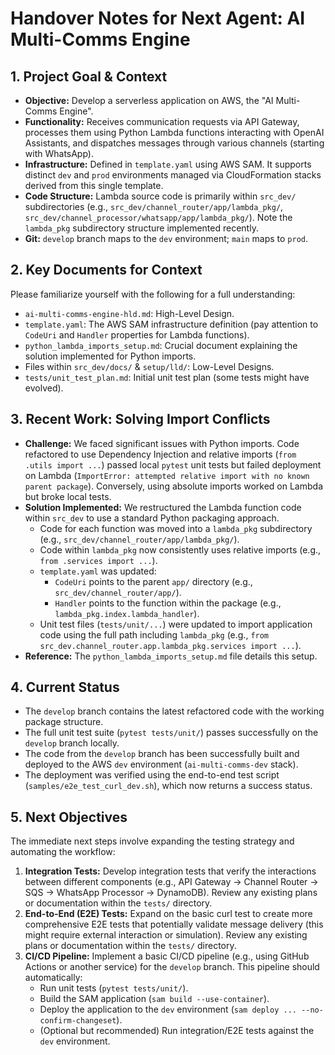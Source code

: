 # Handover Notes for Next Agent: AI Multi-Comms Engine

## 1. Project Goal & Context

*   **Objective:** Develop a serverless application on AWS, the "AI Multi-Comms Engine".
*   **Functionality:** Receives communication requests via API Gateway, processes them using Python Lambda functions interacting with OpenAI Assistants, and dispatches messages through various channels (starting with WhatsApp).
*   **Infrastructure:** Defined in `template.yaml` using AWS SAM. It supports distinct `dev` and `prod` environments managed via CloudFormation stacks derived from this single template.
*   **Code Structure:** Lambda source code is primarily within `src_dev/` subdirectories (e.g., `src_dev/channel_router/app/lambda_pkg/`, `src_dev/channel_processor/whatsapp/app/lambda_pkg/`). Note the `lambda_pkg` subdirectory structure implemented recently.
*   **Git:** `develop` branch maps to the `dev` environment; `main` maps to `prod`.

## 2. Key Documents for Context

Please familiarize yourself with the following for a full understanding:

*   `ai-multi-comms-engine-hld.md`: High-Level Design.
*   `template.yaml`: The AWS SAM infrastructure definition (pay attention to `CodeUri` and `Handler` properties for Lambda functions).
*   `python_lambda_imports_setup.md`: Crucial document explaining the solution implemented for Python imports.
*   Files within `src_dev/docs/` & `setup/lld/`: Low-Level Designs.
*   `tests/unit_test_plan.md`: Initial unit test plan (some tests might have evolved).

## 3. Recent Work: Solving Import Conflicts

*   **Challenge:** We faced significant issues with Python imports. Code refactored to use Dependency Injection and relative imports (`from .utils import ...`) passed local `pytest` unit tests but failed deployment on Lambda (`ImportError: attempted relative import with no known parent package`). Conversely, using absolute imports worked on Lambda but broke local tests.
*   **Solution Implemented:** We restructured the Lambda function code within `src_dev` to use a standard Python packaging approach.
    *   Code for each function was moved into a `lambda_pkg` subdirectory (e.g., `src_dev/channel_router/app/lambda_pkg/`).
    *   Code within `lambda_pkg` now consistently uses relative imports (e.g., `from .services import ...`).
    *   `template.yaml` was updated:
        *   `CodeUri` points to the parent `app/` directory (e.g., `src_dev/channel_router/app/`).
        *   `Handler` points to the function within the package (e.g., `lambda_pkg.index.lambda_handler`).
    *   Unit test files (`tests/unit/...`) were updated to import application code using the full path including `lambda_pkg` (e.g., `from src_dev.channel_router.app.lambda_pkg.services import ...`).
*   **Reference:** The `python_lambda_imports_setup.md` file details this setup.

## 4. Current Status

*   The `develop` branch contains the latest refactored code with the working package structure.
*   The full unit test suite (`pytest tests/unit/`) passes successfully on the `develop` branch locally.
*   The code from the `develop` branch has been successfully built and deployed to the AWS `dev` environment (`ai-multi-comms-dev` stack).
*   The deployment was verified using the end-to-end test script (`samples/e2e_test_curl_dev.sh`), which now returns a success status.

## 5. Next Objectives

The immediate next steps involve expanding the testing strategy and automating the workflow:

1.  **Integration Tests:** Develop integration tests that verify the interactions between different components (e.g., API Gateway -> Channel Router -> SQS -> WhatsApp Processor -> DynamoDB). Review any existing plans or documentation within the `tests/` directory.
2.  **End-to-End (E2E) Tests:** Expand on the basic curl test to create more comprehensive E2E tests that potentially validate message delivery (this might require external interaction or simulation). Review any existing plans or documentation within the `tests/` directory.
3.  **CI/CD Pipeline:** Implement a basic CI/CD pipeline (e.g., using GitHub Actions or another service) for the `develop` branch. This pipeline should automatically:
    *   Run unit tests (`pytest tests/unit/`).
    *   Build the SAM application (`sam build --use-container`).
    *   Deploy the application to the `dev` environment (`sam deploy ... --no-confirm-changeset`).
    *   (Optional but recommended) Run integration/E2E tests against the `dev` environment. 